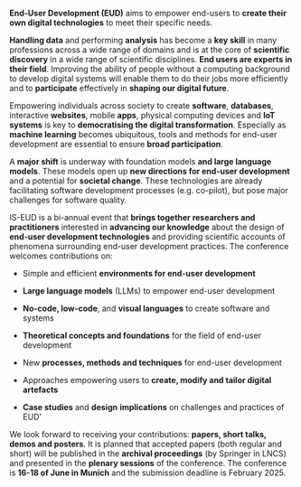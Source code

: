 **End-User Development (EUD)** aims to empower end-users to **create
their own digital technologies** to meet their specific needs.

**Handling data** and performing **analysis** has become a **key skill**
in many professions across a wide range of domains and is at the core of
**scientific discovery** in a wide range of scientific disciplines.
**End users are experts in their field**. Improving the ability of
people without a computing background to develop digital systems will
enable them to do their jobs more efficiently and to **participate**
effectively in **shaping our digital future**.

Empowering individuals across society to create **software**,
**databases**, interactive **websites**, mobile **apps**, physical
computing devices and **IoT systems** is key to **democratising the
digital transformation**. Especially as **machine learning** becomes
ubiquitous, tools and methods for end-user development are essential to
ensure **broad participation**.

A **major shift** is underway with foundation models **and large
language models**. These models open up **new directions for end-user
development** and a potential for **societal change**. These
technologies are already facilitating software development processes
(e.g. co-pilot), but pose major challenges for software quality.

IS-EUD is a bi-annual event that **brings together researchers and
practitioners** interested in **advancing our knowledge** about the
design of **end-user development technologies** and providing scientific
accounts of phenomena surrounding end-user development practices. The
conference welcomes contributions on:

-   Simple and efficient **environments for end-user development**

-   **Large language models** (LLMs) to empower end-user development

-   **No-code, low-code**, and **visual languages** to create software
    and systems

-   **Theoretical concepts and foundations** for the field of end-user
    development

-   New **processes, methods and techniques** for end-user development

-   Approaches empowering users to **create, modify and tailor digital
    artefacts**

-   **Case studies** and **design** **implications** on challenges and
    practices of EUD'

We look forward to receiving your contributions: **papers, short talks,
demos and posters**. It is planned that accepted papers (both regular
and short) will be published in the **archival proceedings** (by
Springer in LNCS) and presented in the **plenary sessions** of the
conference. The conference is **16-18 of June in Munich** and the
submission deadline is February 2025.
